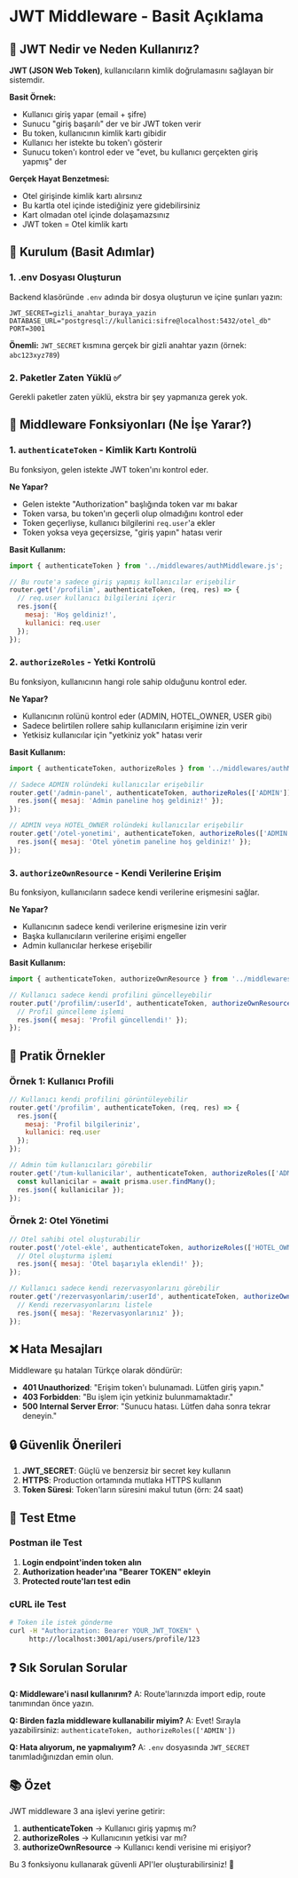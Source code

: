 # JWT Middleware - Basit Açıklama

## 🎯 JWT Nedir ve Neden Kullanırız?

**JWT (JSON Web Token)**, kullanıcıların kimlik doğrulamasını sağlayan bir sistemdir. 

**Basit Örnek:**
- Kullanıcı giriş yapar (email + şifre)
- Sunucu "giriş başarılı" der ve bir JWT token verir
- Bu token, kullanıcının kimlik kartı gibidir
- Kullanıcı her istekte bu token'ı gösterir
- Sunucu token'ı kontrol eder ve "evet, bu kullanıcı gerçekten giriş yapmış" der

**Gerçek Hayat Benzetmesi:**
- Otel girişinde kimlik kartı alırsınız
- Bu kartla otel içinde istediğiniz yere gidebilirsiniz
- Kart olmadan otel içinde dolaşamazsınız
- JWT token = Otel kimlik kartı

## 🚀 Kurulum (Basit Adımlar)

### 1. .env Dosyası Oluşturun

Backend klasöründe `.env` adında bir dosya oluşturun ve içine şunları yazın:

```env
JWT_SECRET=gizli_anahtar_buraya_yazin
DATABASE_URL="postgresql://kullanici:sifre@localhost:5432/otel_db"
PORT=3001
```

**Önemli:** `JWT_SECRET` kısmına gerçek bir gizli anahtar yazın (örnek: `abc123xyz789`)

### 2. Paketler Zaten Yüklü ✅

Gerekli paketler zaten yüklü, ekstra bir şey yapmanıza gerek yok.

## 🔐 Middleware Fonksiyonları (Ne İşe Yarar?)

### 1. `authenticateToken` - Kimlik Kartı Kontrolü

Bu fonksiyon, gelen istekte JWT token'ını kontrol eder.

**Ne Yapar?**
- Gelen istekte "Authorization" başlığında token var mı bakar
- Token varsa, bu token'ın geçerli olup olmadığını kontrol eder
- Token geçerliyse, kullanıcı bilgilerini `req.user`'a ekler
- Token yoksa veya geçersizse, "giriş yapın" hatası verir

**Basit Kullanım:**
```javascript
import { authenticateToken } from '../middlewares/authMiddleware.js';

// Bu route'a sadece giriş yapmış kullanıcılar erişebilir
router.get('/profilim', authenticateToken, (req, res) => {
  // req.user kullanıcı bilgilerini içerir
  res.json({ 
    mesaj: 'Hoş geldiniz!', 
    kullanici: req.user 
  });
});
```

### 2. `authorizeRoles` - Yetki Kontrolü

Bu fonksiyon, kullanıcının hangi role sahip olduğunu kontrol eder.

**Ne Yapar?**
- Kullanıcının rolünü kontrol eder (ADMIN, HOTEL_OWNER, USER gibi)
- Sadece belirtilen rollere sahip kullanıcıların erişimine izin verir
- Yetkisiz kullanıcılar için "yetkiniz yok" hatası verir

**Basit Kullanım:**
```javascript
import { authenticateToken, authorizeRoles } from '../middlewares/authMiddleware.js';

// Sadece ADMIN rolündeki kullanıcılar erişebilir
router.get('/admin-panel', authenticateToken, authorizeRoles(['ADMIN']), (req, res) => {
  res.json({ mesaj: 'Admin paneline hoş geldiniz!' });
});

// ADMIN veya HOTEL_OWNER rolündeki kullanıcılar erişebilir
router.get('/otel-yonetimi', authenticateToken, authorizeRoles(['ADMIN', 'HOTEL_OWNER']), (req, res) => {
  res.json({ mesaj: 'Otel yönetim paneline hoş geldiniz!' });
});
```

### 3. `authorizeOwnResource` - Kendi Verilerine Erişim

Bu fonksiyon, kullanıcıların sadece kendi verilerine erişmesini sağlar.

**Ne Yapar?**
- Kullanıcının sadece kendi verilerine erişmesine izin verir
- Başka kullanıcıların verilerine erişimi engeller
- Admin kullanıcılar herkese erişebilir

**Basit Kullanım:**
```javascript
import { authenticateToken, authorizeOwnResource } from '../middlewares/authMiddleware.js';

// Kullanıcı sadece kendi profilini güncelleyebilir
router.put('/profilim/:userId', authenticateToken, authorizeOwnResource(req.params.userId), (req, res) => {
  // Profil güncelleme işlemi
  res.json({ mesaj: 'Profil güncellendi!' });
});
```

## 📝 Pratik Örnekler

### Örnek 1: Kullanıcı Profili

```javascript
// Kullanıcı kendi profilini görüntüleyebilir
router.get('/profilim', authenticateToken, (req, res) => {
  res.json({ 
    mesaj: 'Profil bilgileriniz', 
    kullanici: req.user 
  });
});

// Admin tüm kullanıcıları görebilir
router.get('/tum-kullanicilar', authenticateToken, authorizeRoles(['ADMIN']), async (req, res) => {
  const kullanicilar = await prisma.user.findMany();
  res.json({ kullanicilar });
});
```

### Örnek 2: Otel Yönetimi

```javascript
// Otel sahibi otel oluşturabilir
router.post('/otel-ekle', authenticateToken, authorizeRoles(['HOTEL_OWNER']), async (req, res) => {
  // Otel oluşturma işlemi
  res.json({ mesaj: 'Otel başarıyla eklendi!' });
});

// Kullanıcı sadece kendi rezervasyonlarını görebilir
router.get('/rezervasyonlarim/:userId', authenticateToken, authorizeOwnResource(req.params.userId), async (req, res) => {
  // Kendi rezervasyonlarını listele
  res.json({ mesaj: 'Rezervasyonlarınız' });
});
```

## ❌ Hata Mesajları

Middleware şu hataları Türkçe olarak döndürür:

- **401 Unauthorized**: "Erişim token'ı bulunamadı. Lütfen giriş yapın."
- **403 Forbidden**: "Bu işlem için yetkiniz bulunmamaktadır."
- **500 Internal Server Error**: "Sunucu hatası. Lütfen daha sonra tekrar deneyin."

## 🔒 Güvenlik Önerileri

1. **JWT_SECRET**: Güçlü ve benzersiz bir secret key kullanın
2. **HTTPS**: Production ortamında mutlaka HTTPS kullanın
3. **Token Süresi**: Token'ların süresini makul tutun (örn: 24 saat)

## 🧪 Test Etme

### Postman ile Test

1. **Login endpoint'inden token alın**
2. **Authorization header'ına "Bearer TOKEN" ekleyin**
3. **Protected route'ları test edin**

### cURL ile Test

```bash
# Token ile istek gönderme
curl -H "Authorization: Bearer YOUR_JWT_TOKEN" \
     http://localhost:3001/api/users/profile/123
```

## ❓ Sık Sorulan Sorular

**Q: Middleware'i nasıl kullanırım?**
A: Route'larınızda import edip, route tanımından önce yazın.

**Q: Birden fazla middleware kullanabilir miyim?**
A: Evet! Sırayla yazabilirsiniz: `authenticateToken, authorizeRoles(['ADMIN'])`

**Q: Hata alıyorum, ne yapmalıyım?**
A: `.env` dosyasında `JWT_SECRET` tanımladığınızdan emin olun.

## 📚 Özet

JWT middleware 3 ana işlevi yerine getirir:

1. **authenticateToken** → Kullanıcı giriş yapmış mı?
2. **authorizeRoles** → Kullanıcının yetkisi var mı?
3. **authorizeOwnResource** → Kullanıcı kendi verisine mi erişiyor?

Bu 3 fonksiyonu kullanarak güvenli API'ler oluşturabilirsiniz! 🎉

